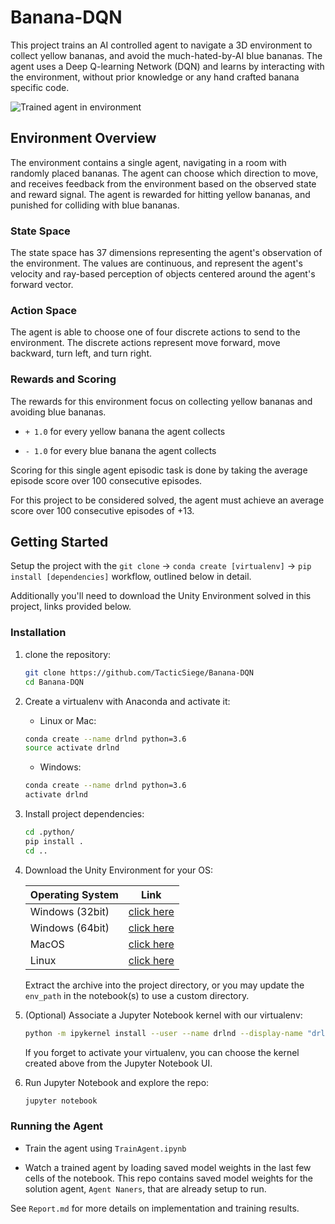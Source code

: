 # Banana-DQN

This project trains an AI controlled agent to navigate a 3D environment to collect yellow bananas, and avoid the much-hated-by-AI blue bananas. The agent uses a Deep Q-learning Network (DQN) and learns by interacting with the environment, without prior knowledge or any hand crafted banana specific code.

![Trained agent in environment](solved_naners.gif)

## Environment Overview

The environment contains a single agent, navigating in a room with randomly placed bananas. The agent can choose which direction to move, and receives feedback from the environment based on the observed state and reward signal. The agent is rewarded for hitting yellow bananas, and punished for colliding with blue bananas.

### State Space

The state space has 37 dimensions representing the agent's observation of the environment.  The values are continuous, and represent the agent's velocity and ray-based perception of objects centered around the agent's forward vector.

### Action Space

The agent is able to choose one of four discrete actions to send to the environment. The discrete actions represent move forward, move backward, turn left, and turn right.

### Rewards and Scoring

The rewards for this environment focus on collecting yellow bananas and avoiding blue bananas.

* ```+ 1.0``` for every yellow banana the agent collects

* ```- 1.0``` for every blue banana the agent collects

Scoring for this single agent episodic task is done by taking the average episode score over 100 consecutive episodes.

For this project to be considered solved, the agent must achieve an average score over 100 consecutive episodes of +13.

## Getting Started

Setup the project with the ```git clone``` -> ```conda create [virtualenv]``` -> ```pip install [dependencies]``` workflow, outlined below in detail.

Additionally you'll need to download the Unity Environment solved in this project, links provided below.

### Installation

1. clone the repository:

    ``` bash
    git clone https://github.com/TacticSiege/Banana-DQN
    cd Banana-DQN
    ```

2. Create a virtualenv with Anaconda and activate it:

    * Linux or Mac:

    ``` bash
    conda create --name drlnd python=3.6
    source activate drlnd
    ```

    * Windows:

    ``` bash
    conda create --name drlnd python=3.6
    activate drlnd
    ```

3. Install project dependencies:

    ``` bash
    cd .python/
    pip install .
    cd ..
    ```

4. Download the Unity Environment for your OS:

    | Operating System | Link |
    |------------------|------|
    | Windows (32bit) | [click here](https://s3-us-west-1.amazonaws.com/udacity-drlnd/P1/Banana/Banana_Windows_x86.zip) |
    | Windows (64bit) | [click here](https://s3-us-west-1.amazonaws.com/udacity-drlnd/P1/Banana/Banana_Windows_x86_64.zip) |
    | MacOS | [click here](https://s3-us-west-1.amazonaws.com/udacity-drlnd/P1/Banana/Banana.app.zip) |
    | Linux | [click here](https://s3-us-west-1.amazonaws.com/udacity-drlnd/P1/Banana/Banana_Linux.zip) |

    Extract the archive into the project directory, or you may update the ```env_path``` in the notebook(s) to use a custom directory.

5. (Optional) Associate a Jupyter Notebook kernel with our virtualenv:

    ``` bash
    python -m ipykernel install --user --name drlnd --display-name "drlnd"
    ```

    If you forget to activate your virtualenv, you can choose the kernel created above from the Jupyter Notebook UI.

6. Run Jupyter Notebook and explore the repo:

    ``` bash
    jupyter notebook
    ```

### Running the Agent

* Train the agent using ```TrainAgent.ipynb```

* Watch a trained agent by loading saved model weights in the last few cells of the notebook.  This repo contains saved model weights for the solution agent, ```Agent Naners```, that are already setup to run.

See ```Report.md``` for more details on implementation and training results.

